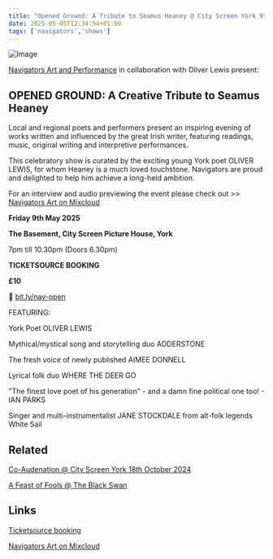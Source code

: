 ```yaml
---
title: "Opened Ground: A Tribute to Seamus Heaney @ City Screen York 9th May 2025"
date: 2025-05-05T12:34:54+01:00
tags: ['navigators','shows']
---
```


![Image](/2025-05-05-navigators-opened-ground/nav-opened-ground-promo.png)

[Navigators Art and Performance](https://www.instagram.com/navigatorsart) in collaboration with Oliver Lewis present:


## **OPENED GROUND: A Creative Tribute to Seamus Heaney**

Local and regional poets and performers present an inspiring evening of works written and influenced by the great Irish writer, featuring readings, music, original writing and interpretive performances.

This celebratory show is curated by the exciting young York poet OLIVER LEWIS, for whom Heaney is a much loved touchstone. Navigators are proud and delighted to help him achieve a long-held ambition.

For an interview and audio previewing the event please check out >> [Navigators Art on Mixcloud](https://www.mixcloud.com/NavigatorsArtandPerformance/opened-ground-promo/)

**Friday 9th May 2025**

**The Basement, City Screen Picture House, York**

7pm till 10.30pm
(Doors 6.30pm)

**TICKETSOURCE BOOKING**

**£10**

🔗 [bit.ly/nav-open](https://bit.ly/nav-open)


FEATURING:

York Poet OLIVER LEWIS

Mythical/mystical song and storytelling duo ADDERSTONE

The fresh voice of newly published AIMEE DONNELL

Lyrical folk duo WHERE THE DEER GO

"The finest love poet of his generation" - and a damn fine political one too! - IAN PARKS

Singer and multi-instrumentalist JANE STOCKDALE from alt-folk legends White Sail


## Related

[Co-Audenation @ City Screen York 18th October 2024](/posts/2024-10-02-co-audenation-city-screen/)

[A Feast of Fools @ The Black Swan](/posts/2024-01-02-navigators-art-a-feast-of-fools-black-swan/)


## Links

[Ticketsource booking](https://bit.ly/nav-open)

[Navigators Art on Mixcloud](https://www.mixcloud.com/NavigatorsArtandPerformance)
